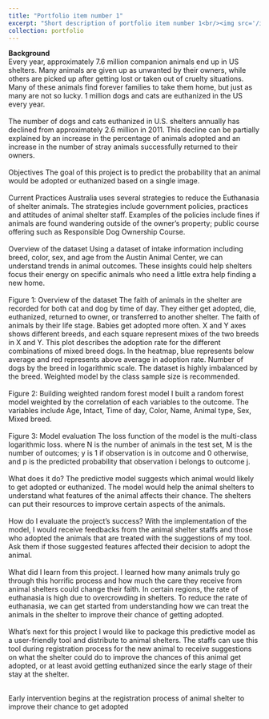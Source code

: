 ```yaml
---
title: "Portfolio item number 1"
excerpt: "Short description of portfolio item number 1<br/><img src='/images/500x300.png'>"
collection: portfolio
---
```


**Background**
<br>
Every year, approximately 7.6 million companion animals end up in US shelters. Many animals are given up as unwanted by their owners, while others are picked up after getting lost or taken out of cruelty situations. Many of these animals find forever families to take them home, but just as many are not so lucky. 1 million dogs and cats are euthanized in the US every year.
<br/><br>
The number of dogs and cats euthanized in U.S. shelters annually has declined from approximately 2.6 million in 2011. This decline can be partially explained by an increase in the percentage of animals adopted and an increase in the number of stray animals successfully returned to their owners.
<br/><br>
Objectives
The goal of this project is to predict the probability that an animal would be adopted or euthanized based on a single image. 
<br/><br>
Current Practices
Australia uses several strategies to reduce the Euthanasia of shelter animals. The strategies include government policies, practices and attitudes of animal shelter staff. 
Examples of the policies include fines if animals are found wandering outside of the owner’s property; public course offering such as Responsible Dog Ownership Course.
<br/><br>
Overview of the dataset
Using a dataset of intake information including breed, color, sex, and age from the Austin Animal Center, we can understand trends in animal outcomes. These insights could help shelters focus their energy on specific animals who need a little extra help finding a new home.
<br/><br>
Figure 1: Overview of the dataset
The faith of animals in the shelter are recorded for both cat and dog by time of day. They either get adopted, die, euthanized, returned to owner, or transferred to another shelter.
The faith of animals by their life stage. Babies get adopted more often.
X and Y axes shows different breeds, and each square represent mixes of the two breeds in X and Y. This plot describes the adoption rate for the different combinations of mixed breed dogs. In the heatmap, blue represents below average and red represents above average in adoption rate.
Number of dogs by the breed in logarithmic scale. The dataset is highly imbalanced by the breed. Weighted model by the class sample size is recommended.
<br/><br>
Figure 2: Building weighted random forest model
I built a random forest model weighted by the correlation of each variables to the outcome. The variables include Age, Intact, Time of day, Color, Name, Animal type, Sex, Mixed breed. 
<br/><br>
Figure 3: Model evaluation
The loss function of the model is the multi-class logarithmic loss. where N is the number of animals in the test set, M is the number of outcomes; y is 1 if observation is in outcome and 0 otherwise, and p is the predicted probability that observation i belongs to outcome j.
<br/><br>
What does it do?
The predictive model suggests which animal would likely to get adopted or euthanized. 
The model would help the animal shelters to understand what features of the animal affects their chance. The shelters can put their resources to improve certain aspects of the animals.
<br/><br>
How do I evaluate the project’s success?
With the implementation of the model, I would receive feedbacks from the animal shelter staffs and those who adopted the animals that are treated with the suggestions of my tool. Ask them if those suggested features affected their decision to adopt the animal. 
<br/><br>
What did I learn from this project.
I learned how many animals truly go through this horrific process and how much the care they receive from animal shelters could change their faith. In certain regions, the rate of euthanasia is high due to overcrowding in shelters. To reduce the rate of euthanasia, we can get started from understanding how we can treat the animals in the shelter to improve their chance of getting adopted.
<br/><br>
What’s next for this project
I would like to package this predictive model as a user-friendly tool and distribute to animal shelters. The staffs can use this tool during registration process for the new animal to receive suggestions on what the shelter could do to improve the chances of this animal get adopted, or at least avoid getting euthanized since the early stage of their stay at the shelter.
<br/><br>

Early intervention begins at the registration process of animal shelter
to improve their chance to get adopted
<br/>

